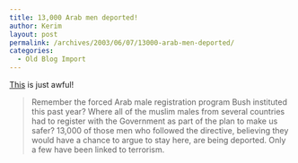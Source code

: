 ```yaml
---
title: 13,000 Arab men deported!
author: Kerim
layout: post
permalink: /archives/2003/06/07/13000-arab-men-deported/
categories:
  - Old Blog Import
---
```

<a href="http://www.talkleft.com/archives/003356.html" onclick="_gaq.push(['_trackEvent', 'outbound-article', 'http://www.talkleft.com/archives/003356.html', 'This']);" >This</a> is just awful!


>   Remember the forced Arab male registration program Bush instituted this past year? Where all of the muslim males from several countries had to register with the Government as part of the plan to make us safer? 13,000 of those men who followed the directive, believing they would have a chance to argue to stay here, are being deported. Only a few have been linked to terrorism.


